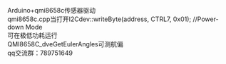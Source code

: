 Arduino+qmi8658c传感器驱动  
qmi8658c.cpp当打开I2Cdev::writeByte(address, CTRL7, 0x01); //Power-down Mode  
可在极低功耗运行  
QMI8658C_dveGetEulerAngles可测航偏  
qq交流群：789751649  
